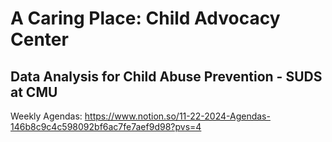 # A Caring Place: Child Advocacy Center

## Data Analysis for Child Abuse Prevention - SUDS at CMU

Weekly Agendas: https://www.notion.so/11-22-2024-Agendas-146b8c9c4c598092bf6ac7fe7aef9d98?pvs=4
